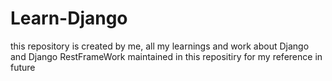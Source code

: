 # Learn-Django
this repository is created by me, all my learnings and work about Django and Django RestFrameWork maintained in this repositiry for my reference in future 
